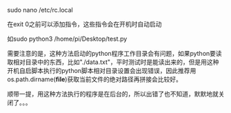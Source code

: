 sudo nano /etc/rc.local

在exit 0之前可以添加指令，这些指令会在开机时自动启动

如sudo python3 /home/pi/Desktop/test.py

需要注意的是，这种方法启动的python程序工作目录会有问题，如果python要读取相对目录中的东西，比如"./data.txt"，平时测试时是能读出来的，但是用这种开机自启脚本执行的python脚本相对目录设置会出现错误，因此推荐用os.path.dirname(__file__)获取当前文件的绝对路径再拼接会比较好。

顺带一提，用这种方法执行的程序是在后台的，所以出错了也不知道，默默地就关闭了。。。